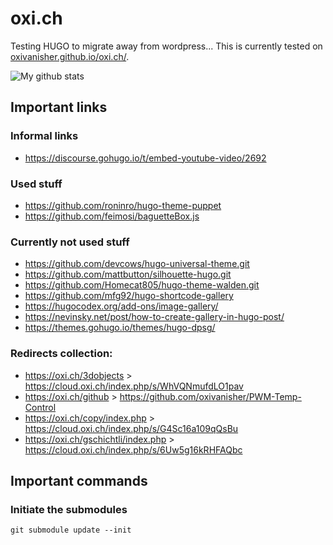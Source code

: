# oxi.ch

Testing HUGO to migrate away from wordpress... This is currently tested on [oxivanisher.github.io/oxi.ch/](https://oxivanisher.github.io/oxi.ch/).

![My github stats](https://github-readme-stats.vercel.app/api?username=oxivanisher&show_icons=true)

## Important links
### Informal links
* https://discourse.gohugo.io/t/embed-youtube-video/2692
### Used stuff
* https://github.com/roninro/hugo-theme-puppet
* https://github.com/feimosi/baguetteBox.js

### Currently not used stuff
* https://github.com/devcows/hugo-universal-theme.git
* https://github.com/mattbutton/silhouette-hugo.git
* https://github.com/Homecat805/hugo-theme-walden.git
* https://github.com/mfg92/hugo-shortcode-gallery
* https://hugocodex.org/add-ons/image-gallery/
* https://nevinsky.net/post/how-to-create-gallery-in-hugo-post/
* https://themes.gohugo.io/themes/hugo-dpsg/

### Redirects collection:
* https://oxi.ch/3dobjects > https://cloud.oxi.ch/index.php/s/WhVQNmufdLO1pav
* https://oxi.ch/github > https://github.com/oxivanisher/PWM-Temp-Control
* https://oxi.ch/copy/index.php > https://cloud.oxi.ch/index.php/s/G4Sc16a109qQsBu
* https://oxi.ch/gschichtli/index.php > https://cloud.oxi.ch/index.php/s/6Uw5g16kRHFAQbc

## Important commands
### Initiate the submodules
```plaintext
git submodule update --init
```
